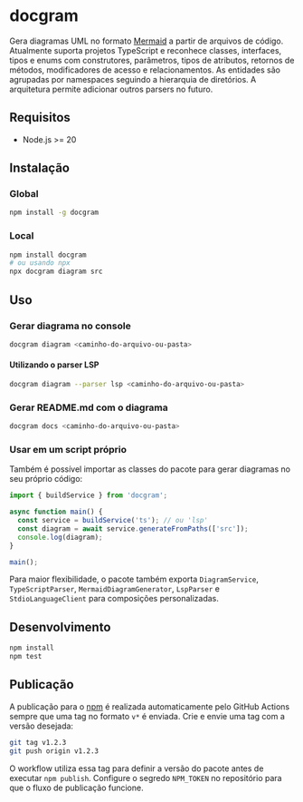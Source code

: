 # docgram

Gera diagramas UML no formato [Mermaid](https://mermaid.js.org/) a partir de arquivos de código. Atualmente suporta projetos TypeScript e reconhece classes, interfaces, tipos e enums com construtores, parâmetros, tipos de atributos, retornos de métodos, modificadores de acesso e relacionamentos. As entidades são agrupadas por namespaces seguindo a hierarquia de diretórios. A arquitetura permite adicionar outros parsers no futuro.

## Requisitos

- Node.js >= 20

## Instalação

### Global

```bash
npm install -g docgram
```

### Local

```bash
npm install docgram
# ou usando npx
npx docgram diagram src
```

## Uso

### Gerar diagrama no console

```bash
docgram diagram <caminho-do-arquivo-ou-pasta>
```

#### Utilizando o parser LSP

```bash
docgram diagram --parser lsp <caminho-do-arquivo-ou-pasta>
```

### Gerar README.md com o diagrama

```bash
docgram docs <caminho-do-arquivo-ou-pasta>
```

### Usar em um script próprio

Também é possível importar as classes do pacote para gerar diagramas no seu
próprio código:

```ts
import { buildService } from 'docgram';

async function main() {
  const service = buildService('ts'); // ou 'lsp'
  const diagram = await service.generateFromPaths(['src']);
  console.log(diagram);
}

main();
```

Para maior flexibilidade, o pacote também exporta `DiagramService`,
`TypeScriptParser`, `MermaidDiagramGenerator`, `LspParser` e
`StdioLanguageClient` para composições personalizadas.

## Desenvolvimento

```bash
npm install
npm test
```

## Publicação

A publicação para o [npm](https://www.npmjs.com/) é realizada automaticamente pelo GitHub Actions sempre que uma tag no formato `v*` é enviada. Crie e envie uma tag com a versão desejada:

```bash
git tag v1.2.3
git push origin v1.2.3
```

O workflow utiliza essa tag para definir a versão do pacote antes de executar `npm publish`. Configure o segredo `NPM_TOKEN` no repositório para que o fluxo de publicação funcione.
